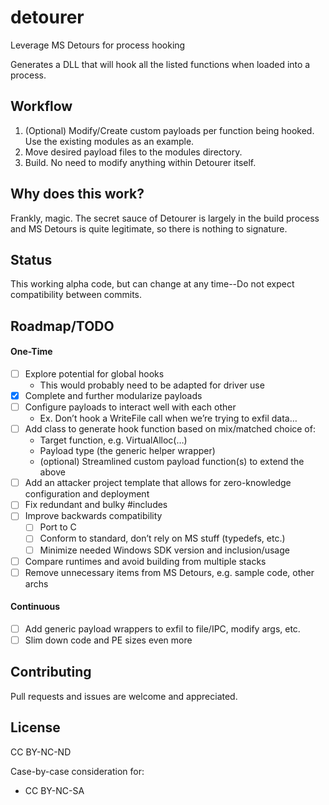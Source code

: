 # detourer
Leverage MS Detours for process hooking

Generates a DLL that will hook all the listed functions when loaded into a process.

## Workflow
1. (Optional) Modify/Create custom payloads per function being hooked. Use the existing modules as an example.
2. Move desired payload files to the modules directory.
3. Build. No need to modify anything within Detourer itself.

## Why does this work?
Frankly, magic. The secret sauce of Detourer is largely in the build process and MS Detours is quite legitimate, so there is nothing to signature. 

## Status
This working alpha code, but can change at any time--Do not expect compatibility between commits.

## Roadmap/TODO
#### One-Time
- [ ] Explore potential for global hooks
  - This would probably need to be adapted for driver use
- [x] Complete and further modularize payloads
- [ ] Configure payloads to interact well with each other
  - Ex. Don’t hook a WriteFile call when we’re trying to exfil data…
- [ ] Add class to generate hook function based on mix/matched choice of:
  - Target function, e.g. VirtualAlloc(…)
  - Payload type (the generic helper wrapper)
  - (optional) Streamlined custom payload function(s) to extend the above
- [ ] Add an attacker project template that allows for zero-knowledge configuration and deployment
- [ ] Fix redundant and bulky #includes
- [ ] Improve backwards compatibility
  - [ ] Port to C
  - [ ] Conform to standard, don’t rely on MS stuff (typedefs, etc.)
  - [ ] Minimize needed Windows SDK version and inclusion/usage
- [ ] Compare runtimes and avoid building from multiple stacks
- [ ] Remove unnecessary items from MS Detours, e.g. sample code, other archs
#### Continuous
- [ ] Add generic payload wrappers to exfil to file/IPC, modify args, etc.
- [ ] Slim down code and PE sizes even more

## Contributing
Pull requests and issues are welcome and appreciated.

## License
CC BY-NC-ND

Case-by-case consideration for:
- CC BY-NC-SA
